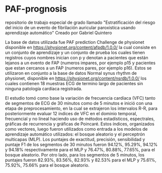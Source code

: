 # PAF-prognosis
repositorio de trabajo especial de grado llamado "Estratificación del riesgo del inicio de un evento de fibrilación auricular paroxistica usando aprendizaje automático" Creado por Gabriel Quintero

La base de datos utilizada fue PAF prediction Challenge de physionet disponible en https://physionet.org/content/afpdb/1.0.0/ la cual consiste en un conjunto de aprendizaje y un conjunto de prueba los cuales tienen registros cuyos nombres inician con p y denotan a pacientes que están lejanos a un evento de FAP (numeros impares, por ejemplo p15 y pacientes que estan cercanos a un FAP (numeros pares, por ejemplo p16). Estos se utilizaron en conjunto a la base de datos Normal synus rhythm de physionet, disponible en https://physionet.org/content/nsrdb/1.0.0/ los cuales contienen 18 muestras ECG de termino largo de pacientes sin ninguna patología cardíaca registrada.


El estudio tomó como base la variación de frecuencia cardíaca (VFC) tanto de segmentos de ECG de 30 minutos como de 5 minutos e inició con una etapa de preprocesamiento, en la cual se extrajeron los intervalos R-R, para posteriormente evaluar 12 índices de VFC en el dominio temporal, frecuencial y no lineal haciendo uso de métodos estadísticos, espectrales, gráficas de recurrencia y gráficas de Poincaré. Estos índices, organizados como vectores, luego fueron utilizados como entrada a los modelos de aprendizaje automático utilizados: el bosque aleatorio y el perceptrón multicapas (MLP).  Los puntajes de exactitud, precisión, sensibilidad y puntaje F1 de los segmentos de 30 minutos fueron 94.12\%, 95.29\%, 94.12\% y 94.18\% respectivamente para el MLP y 76.47\%, 80.88\%, 77.65\%, para el bosque aleatorio. Por otro lado, para los segmentos de 5 minutos, los puntajes fueron 82.93\%, 83.56\%, 82.93\% y 82.53\% para el MLP y 75.61\%, 75.92\%, 75.66\% para el bosque aleatorio.